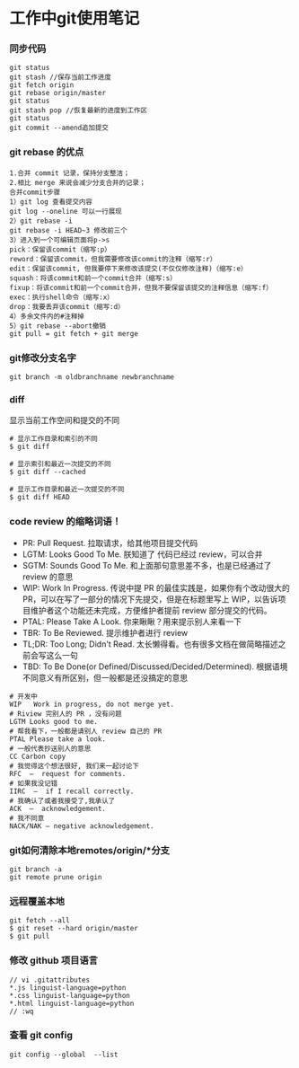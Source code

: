 # 工作中git使用笔记

### 同步代码
``````
git status
git stash //保存当前工作进度
git fetch origin
git rebase origin/master
git status
git stash pop //恢复最新的进度到工作区
git status
git commit --amend追加提交
``````
### git rebase 的优点   
`````
1.合并 commit 记录，保持分支整洁；     
2.相比 merge 来说会减少分支合并的记录；     
合并commit步骤    
1）git log 查看提交内容       
git log --oneline 可以一行展现    
2）git rebase -i    
git rebase -i HEAD~3 修改前三个   
3）进入到一个可编辑页面将p->s    
pick：保留该commit（缩写:p）    
reword：保留该commit，但我需要修改该commit的注释（缩写:r）   
edit：保留该commit, 但我要停下来修改该提交(不仅仅修改注释)（缩写:e）   
squash：将该commit和前一个commit合并（缩写:s）   
fixup：将该commit和前一个commit合并，但我不要保留该提交的注释信息（缩写:f）    
exec：执行shell命令（缩写:x）     
drop：我要丢弃该commit（缩写:d）    
4）多余文件内的#注释掉     
5）git rebase --abort撤销   
git pull = git fetch + git merge 
```````

    

### git修改分支名字 
``````
git branch -m oldbranchname newbranchname    
``````

### diff
显示当前工作空间和提交的不同
``````
# 显示工作目录和索引的不同
$ git diff

# 显示索引和最近一次提交的不同
$ git diff --cached

# 显示工作目录和最近一次提交的不同
$ git diff HEAD
``````

### code review 的缩略词语！  
* PR: Pull Request. 拉取请求，给其他项目提交代码   
* LGTM: Looks Good To Me. 朕知道了 代码已经过 review，可以合并   
* SGTM: Sounds Good To Me. 和上面那句意思差不多，也是已经通过了 review 的意思    
* WIP: Work In Progress. 传说中提 PR 的最佳实践是，如果你有个改动很大的 PR，可以在写了一部分的情况下先提交，但是在标题里写上 WIP，以告诉项目维护者这个功能还未完成，方便维护者提前 review 部分提交的代码。   
* PTAL: Please Take A Look. 你来瞅瞅？用来提示别人来看一下   
* TBR: To Be Reviewed. 提示维护者进行 review   
* TL;DR: Too Long; Didn't Read. 太长懒得看。也有很多文档在做简略描述之前会写这么一句   
* TBD: To Be Done(or Defined/Discussed/Decided/Determined). 根据语境不同意义有所区别，但一般都是还没搞定的意思   

```````
# 开发中
WIP   Work in progress, do not merge yet. 
# Riview 完别人的 PR ，没有问题
LGTM Looks good to me. 
# 帮我看下，一般都是请别人 review 自己的 PR
PTAL Please take a look. 
# 一般代表抄送别人的意思
CC Carbon copy 
# 我觉得这个想法很好, 我们来一起讨论下
RFC  —  request for comments. 
# 如果我没记错
IIRC  —  if I recall correctly. 
# 我确认了或者我接受了,我承认了
ACK  —  acknowledgement.
# 我不同意
NACK/NAK — negative acknowledgement.
```````

### git如何清除本地remotes/origin/*分支
``````
git branch -a
git remote prune origin
``````

### 远程覆盖本地
```````
git fetch --all
$ git reset --hard origin/master 
$ git pull
```````
### 修改 github 项目语言
```
// vi .gitattributes
*.js linguist-language=python
*.css linguist-language=python
*.html linguist-language=python
// :wq
```
### 查看 git config
```````
git config --global  --list
```````




